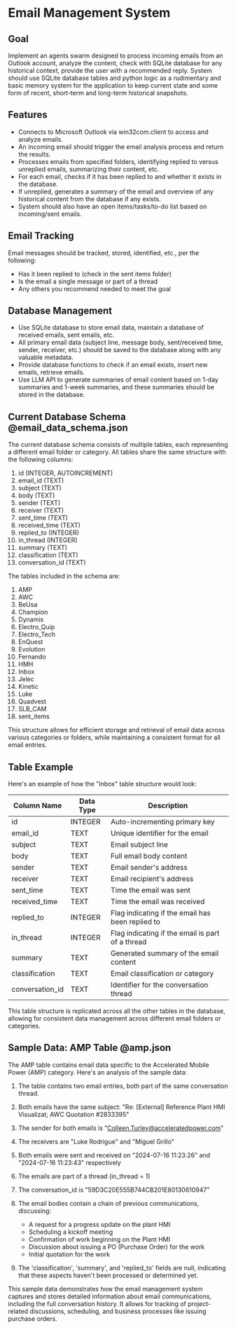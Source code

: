 # Email Management System

## Goal
Implement an agents swarm designed to process incoming emails from an Outlook account, analyze the content, check with SQLite database for any historical context, provide the user with a recommended reply. System should use SQLite database tables and python logic as a rudimentary and basic memory system for the application to keep current state and some form of recent, short-term and long-term historical snapshots.

## Features

- Connects to Microsoft Outlook via win32com.client to access and analyze emails.
- An incoming email should trigger the email analysis process and return the results.
- Processes emails from specified folders, identifying replied to versus unreplied emails, summarizing their content, etc.
- For each email, checks if it has been replied to and whether it exists in the database.
- If unreplied, generates a summary of the email and overview of any historical content from the database if any exists.
- System should also have an open items/tasks/to-do list based on incoming/sent emails.

## Email Tracking

Email messages should be tracked, stored, identified, etc., per the following:
- Has it been replied to (check in the sent items folder)
- Is the email a single message or part of a thread
- Any others you recommend needed to meet the goal 

## Database Management

- Use SQLite database to store email data, maintain a database of received emails, sent emails, etc.
- All primary email data (subject line, message body, sent/received time, sender, receiver, etc.) should be saved to the database along with any valuable metadata.
- Provide database functions to check if an email exists, insert new emails, retrieve emails.
- Use LLM API to generate summaries of email content based on 1-day summaries and 1-week summaries, and these summaries should be stored in the database.

## Current Database Schema @email_data_schema.json

The current database schema consists of multiple tables, each representing a different email folder or category. All tables share the same structure with the following columns:

1. id (INTEGER, AUTOINCREMENT)
2. email_id (TEXT)
3. subject (TEXT)
4. body (TEXT)
5. sender (TEXT)
6. receiver (TEXT)
7. sent_time (TEXT)
8. received_time (TEXT)
9. replied_to (INTEGER)
10. in_thread (INTEGER)
11. summary (TEXT)
12. classification (TEXT)
13. conversation_id (TEXT)

The tables included in the schema are:

1. AMP
2. AWC
3. BeUsa
4. Champion
5. Dynamis
6. Electro_Quip
7. Electro_Tech
8. EnQuest
9. Evolution
10. Fernando
11. HMH
12. Inbox
13. Jelec
14. Kinetic
15. Luke
16. Quadvest
17. SLB_CAM
18. sent_items

This structure allows for efficient storage and retrieval of email data across various categories or folders, while maintaining a consistent format for all email entries.

## Table Example

Here's an example of how the "Inbox" table structure would look:

| Column Name    | Data Type | Description                                     |
|----------------|-----------|-------------------------------------------------|
| id             | INTEGER   | Auto-incrementing primary key                   |
| email_id       | TEXT      | Unique identifier for the email                 |
| subject        | TEXT      | Email subject line                              |
| body           | TEXT      | Full email body content                         |
| sender         | TEXT      | Email sender's address                          |
| receiver       | TEXT      | Email recipient's address                       |
| sent_time      | TEXT      | Time the email was sent                         |
| received_time  | TEXT      | Time the email was received                     |
| replied_to     | INTEGER   | Flag indicating if the email has been replied to|
| in_thread      | INTEGER   | Flag indicating if the email is part of a thread|
| summary        | TEXT      | Generated summary of the email content          |
| classification | TEXT      | Email classification or category                |
| conversation_id| TEXT      | Identifier for the conversation thread          |

This table structure is replicated across all the other tables in the database, allowing for consistent data management across different email folders or categories.

## Sample Data: AMP Table @amp.json

The AMP table contains email data specific to the Accelerated Mobile Power (AMP) category. Here's an analysis of the sample data:

1. The table contains two email entries, both part of the same conversation thread.
2. Both emails have the same subject: "Re: [External] Reference Plant HMI Visualizat; AWC Quotation #2833395"
3. The sender for both emails is "Colleen.Turley@acceleratedpower.com"
4. The receivers are "Luke Rodrigue" and "Miguel Grillo"
5. Both emails were sent and received on "2024-07-16 11:23:26" and "2024-07-16 11:23:43" respectively
6. The emails are part of a thread (in_thread = 1)
7. The conversation_id is "59D3C20E555B744CB201E80130610947"
8. The email bodies contain a chain of previous communications, discussing:
   - A request for a progress update on the plant HMI
   - Scheduling a kickoff meeting
   - Confirmation of work beginning on the Plant HMI
   - Discussion about issuing a PO (Purchase Order) for the work
   - Initial quotation for the work

9. The 'classification', 'summary', and 'replied_to' fields are null, indicating that these aspects haven't been processed or determined yet.

This sample data demonstrates how the email management system captures and stores detailed information about email communications, including the full conversation history. It allows for tracking of project-related discussions, scheduling, and business processes like issuing purchase orders.
